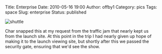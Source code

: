 Title: Enterprise
Date: 2010-05-16 19:00
Author: offby1
Category: pics
Tags: space
Slug: enterprise
Status: published

![shuttle]({attach}/images/2010-05-14/IMGP0320.JPG)

Char snapped this at my request from the traffic jam that nearly kept
us from the launch site. At this point in the trip I had nearly given
up hope of making it to the launch viewing site, but shortly after
this we passed the security gate, ensuring that we'd see the show.
